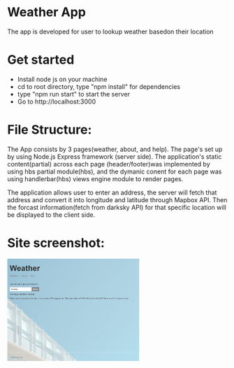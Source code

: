 # Weather App

The app is developed for user to lookup weather basedon their location

# Get started
- Install node js on your machine
- cd to root directory, type "npm install" for dependencies
- type "npm run start" to start the server
- Go to http://localhost:3000

# File Structure:
The App consists by 3 pages(weather, about, and help). The page's set up by using Node.js Express framework (server side). The application's static content(partial) across each page (header/footer)was implemented by using hbs partial module(hbs), and the dymanic conent for each page was using handlerbar(hbs) views engine module to render pages.

The application allows user to enter an address, the server will fetch that address and convert it into longitude and latitude through Mapbox API. Then the forcast information(fetch from darksky API) for that specific location will be displayed to the client side.

# Site screenshot:
<img src="https://github.com/Qiugu-He/Weather-Application/blob/master/Home.png" alt="alt text" width="60%" height="60%">



